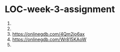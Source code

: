 # LOC-week-3-assignment
1. 
2. 
3. https://onlinegdb.com/4Qm2jo6ax
4. https://onlinegdb.com/Wr815KAoW
5. 
